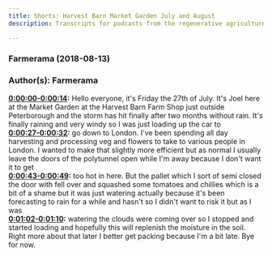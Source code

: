 ```yaml
---
title: Shorts: Harvest Barn Market Garden July and August
description: Transcripts for podcasts from the regenerative agriculture space. Search and find episodes and timestamps.

---
```


### Farmerama  (2018-08-13)  
### Author(s): Farmerama  

**[0:00:00-0:00:14](https://soundcloud.com/farmerama-radio/joel-rodker-july-august#t=0:00:00):**  Hello everyone, it's Friday the 27th of July. It's Joel here at the Market Garden at the  Harvest Barn Farm Shop just outside Peterborough and the storm has hit finally after two months  without rain. It's finally raining and very windy so I was just loading up the car to  
**[0:00:27-0:00:32](https://soundcloud.com/farmerama-radio/joel-rodker-july-august#t=0:00:27):**  go down to London. I've been spending all day harvesting and processing veg and flowers to  take to various people in London. I wanted to make that slightly more efficient but as normal I  usually leave the doors of the polytunnel open while I'm away because I don't want it to get  
**[0:00:43-0:00:49](https://soundcloud.com/farmerama-radio/joel-rodker-july-august#t=0:00:43):**  too hot in here. But the pallet which I sort of semi closed the door with fell over and squashed  some tomatoes and chillies which is a bit of a shame but it was just watering actually because  it's been forecasting to rain for a while and hasn't so I didn't want to risk it but as I was  
**[0:01:02-0:01:10](https://soundcloud.com/farmerama-radio/joel-rodker-july-august#t=0:01:02):**  watering the clouds were coming over so I stopped and started loading and hopefully this will  replenish the moisture in the soil. Right more about that later I better get packing because  I'm a bit late. Bye for now.  